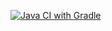 [![Java CI with Gradle](https://github.com/DaniyaKurm/zadanie17/actions/workflows/gradle.yml/badge.svg)](https://github.com/DaniyaKurm/zadanie17/actions/workflows/gradle.yml)
